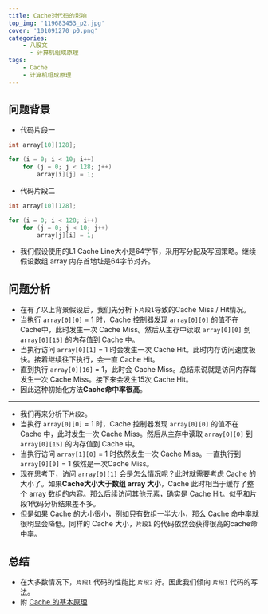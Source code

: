```yaml
---
title: Cache对代码的影响
top_img: '119683453_p2.jpg'
cover: '101091270_p0.png'
categories: 
    - 八股文
      - 计算机组成原理
tags: 
    - Cache
    - 计算机组成原理
---
```


## 问题背景

* 代码片段一

``` CPP
int array[10][128];

for (i = 0; i < 10; i++)
    for (j = 0; j < 128; j++)
        array[i][j] = 1;
```

* 代码片段二

``` CPP
int array[10][128];

for (i = 0; i < 128; i++)
    for (j = 0; j < 10; j++)
        array[j][i] = 1;
```

* 我们假设使用的L1 Cache Line大小是64字节，采用写分配及写回策略。继续假设数组 array 内存首地址是64字节对齐。

## 问题分析

* 在有了以上背景假设后，我们先分析下`片段1`导致的Cache Miss / Hit情况。
* 当执行 `array[0][0]` = 1 时，Cache 控制器发现 `array[0][0]` 的值不在Cache中，此时发生一次 Cache Miss。然后从主存中读取 `array[0][0]` 到 `array[0][15]` 的内存值到 Cache 中。
* 当执行访问 `array[0][1]` = 1 时会发生一次 Cache Hit。此时内存访问速度极快。接着继续往下执行，会一直 Cache Hit。
* 直到执行 `array[0][16]` = 1，此时会 Cache Miss。总结来说就是访问内存每发生一次 Cache Miss。接下来会发生15次 Cache Hit。
* 因此这种初始化方法**Cache命中率很高**。

***

* 我们再来分析下`片段2`。
* 当执行 `array[0][0]` = 1 时，Cache 控制器发现 `array[0][0]` 的值不在 Cache 中，此时发生一次 Cache Miss。然后从主存中读取 `array[0][0]` 到 `array[0][15]` 的内存值到 Cache 中。
* 当执行访问 `array[1][0]` = 1 时依然发生一次 Cache Miss。一直执行到 `array[9][0]` = 1 依然是一次Cache Miss。
* 现在思考下，访问 `array[0][1]` 会是怎么情况呢？此时就需要考虑 Cache 的大小了。如果**Cache大小大于数组 array 大小**，Cache 此时相当于缓存了整个 array 数组的内容。那么后续访问其他元素，确实是 Cache Hit。似乎和片段1代码分析结果差不多。
* 但是如果 Cache 的大小很小，例如只有数组一半大小，那么 Cache 命中率就很明显会降低。同样的 Cache 大小，`片段1` 的代码依然会获得很高的cache命中率。

## 总结

* 在大多数情况下，`片段1` 代码的性能比 `片段2` 好。因此我们倾向 `片段1` 代码的写法。
* 附 [Cache 的基本原理](/Eight-Part_Essay/Computer_Organization/The_Basic_Principle_Of_Cache/)
